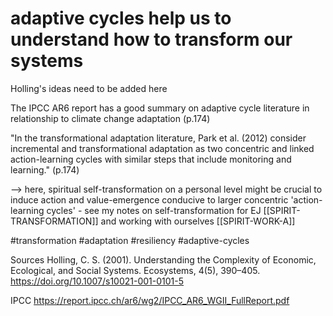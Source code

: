 # adaptive cycles help us to understand how to transform our systems

Holling's ideas need to be added here

The IPCC AR6 report has a good summary on adaptive cycle literature in relationship to climate change adaptation (p.174)

"In the transformational adaptation literature, Parket al. (2012) consider incremental and transformational adaptationas two concentric and linked action-learning cycles with similar stepsthat include monitoring and learning." (p.174)

--> here, spiritual self-transformation on a personal level might be crucial to induce action and value-emergence conducive to larger concentric 'action-learning cycles' - see my notes on self-transformation for EJ [[SPIRIT-TRANSFORMATION]] and working with ourselves [[SPIRIT-WORK-A]]

#transformation #adaptation #resiliency #adaptive-cycles

Sources
Holling, C. S. (2001). Understanding the Complexity of Economic, Ecological, and Social Systems. Ecosystems, 4(5), 390–405. https://doi.org/10.1007/s10021-001-0101-5

IPCC https://report.ipcc.ch/ar6/wg2/IPCC_AR6_WGII_FullReport.pdf

